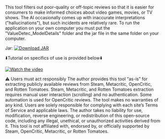 This tool filters out poor-quality or off-topic reviews so that it is easier for consumers to make informed choices about video games, movies, or TV shows. The AI occasionally comes up with inaccurate interpretations ("hallucinations"), but such incidents are relatively rare. To run the application on your own computer you must put the "ValueDetec_ModelDetails" folder and the jar file in the same folder on your computer.


Jar:
[![Download JAR](https://img.shields.io/badge/Download-JAR-blue?style=for-the-badge)](https://drive.google.com/file/d/1fFhsx3HIvubDdOQVVsr_HqZnuxMpxCRH/view?usp=sharing)


⬇️Tutorial on specifics of use is provided below⬇️

[![Watch the video](https://img.youtube.com/vi/OYCJfZcI5QY/0.jpg)](https://www.youtube.com/watch?v=OYCJfZcI5QY)

⚠️ Users must act responsibly
The author provides this tool “as-is” for extracting publicly available reviews from Steam, Metacritic, OpenCritic, and Rotten Tomatoes. Steam, Metacritic, and Rotten Tomatoes extraction requires manual user interaction (scrolling) and no authentication. Some automation is used for OpenCritic reviews. The tool makes no warranties of any kind. Users are solely responsible for complying with each site’s Terms of Service and applicable laws. The author takes no liability for use, modification, reverse engineering, or redistribution of this open-source code, including any illegal, unethical, or unauthorized activities derived from it. This tool is not affiliated with, endorsed by, or officially supported by Steam, OpenCritic, Metacritic, or Rotten Tomatoes.
